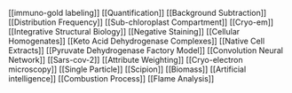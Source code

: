 [[immuno-gold labeling]]
[[Quantification]]
[[Background Subtraction]]
[[Distribution Frequency]]
[[Sub-chloroplast Compartment]]
[[Cryo-em]]
[[Integrative Structural Biology]]
[[Negative Staining]]
[[Cellular Homogenates]]
[[Keto Acid Dehydrogenase Complexes]]
[[Native Cell Extracts]]
[[Pyruvate Dehydrogenase Factory Model]]
[[Convolution Neural Network]]
[[Sars-cov-2]]
[[Attribute Weighting]]
[[Cryo-electron microscopy]]
[[Single Particle]]
[[Scipion]]
[[Biomass]]
[[Artificial intelligence]]
[[Combustion Process]]
[[Flame Analysis]]
